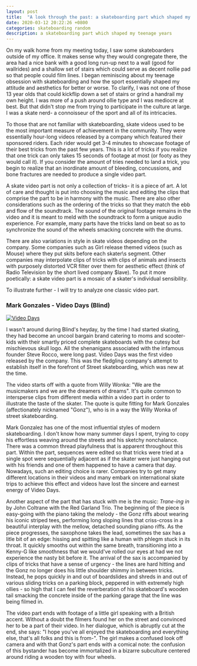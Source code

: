 ```yaml
---
layout: post
title:  "A look through the past: a skateboarding part which shaped my teenage years"
date: 2020-03-12 20:22:26 +0800
categories: skateboarding random
description: a skateboarding part which shaped my teenage years
---
```

On my walk home from my meeting today, I saw some skateboarders outside of my office. It makes sense why they would congregate there, the area had a nice bank with a good long run-up next to a wall (good for wallrides) and a shallow set of stairs which could serve as decent nollie pad so that people could film lines. I began reminiscing about my teenage obsession with skateboarding and how the sport essentially shaped my attitude and aesthetics for better or worse. To clarify, I was not one of those 13 year olds that could kickflip down a set of stairs or grind a handrail my own height. I was more of a push around ollie type and I was mediocre at best. But that didn\'t stop me from trying to participate in the culture at large. I was a skate nerd- a connoisseur of the sport and all of its intricacies.

To those that are not familiar with skateboarding, skate videos used to be the most important measure of achievement in the community. They were essentially hour-long videos released by a company which featured their sponsored riders. Each rider would get 3-4 minutes to showcase footage of their best tricks from the past few years. This is a lot of tricks if you realize that one trick can only takes 15 seconds of footage at most (or footy as they would call it). If you consider the amount of tries needed to land a trick, you begin to realize that an inordinate amount of bleeding, concussions, and bone fractures are needed to produce a single video part.

A skate video part is not only a collection of tricks- it is a piece of art. A lot of care and thought is put into choosing the music and editing the clips that comprise the part to be in harmony with the music. There are also other considerations such as the ordering of the tricks so that they match the ebb and flow of the soundtrack. The sound of the original footage remains in the video and it is meant to meld with the soundtrack to form a unique audio experience. For example, many parts have the tricks land on beat so as to synchronize the sound of the wheels smacking concrete with the drums. 

There are also variations in style in skate videos depending on the company. Some companies such as Girl release themed videos (such as Mouse) where they put skits before each skater\s segment. Other companies may interpolate clips of tricks with clips of animals and insects with purposely distorted VCR filter over them for aesthetic effect (think of Radio Television by the short lived company $lave). To put it more poetically: a skate video part is a mosaic of a skater\'s individual sensibility.

To illustrate further - I will try to analyze one classic video part.


### Mark Gonzales - Video Days (Blind)
[![Video Days](https://img.youtube.com/vi/gizM-PuVnY0/0.jpg)](https://www.youtube.com/watch?v=gizM-PuVnY0 "Video Days")


I wasn\'t around during Blind\'s heyday, by the time I had started skating, they had become an uncool bargain brand catering to moms and scooter-kids with their smartly priced complete skateboards with the cutesy but mischievous skull logo. All the shenanigans associated with the infamous founder Steve Rocco, were long past. Video Days was the first video released by the company. This was the fledgling company\'s attempt to establish itself in the forefront of Street skateboarding, which was new at the time.

The video starts off with a quote from Willy Wonka: "We are the musicmakers and we are the dreamers of dreams". It\'s quite common to intersperse clips from different media within a video part in order to illustrate the taste of the skater. The quote is quite fitting for Mark Gonzales (affectionately nicknamed "Gonz"), who is in a way the Willy Wonka of street skateboarding. 

Mark Gonzalez has one of the most influential styles of modern skateboarding. I don\'t know how many summer days I spent, trying to copy his effortless weaving around the streets and his sketchy nonchalance. There was a common thread playfulness that is apparent throughout this part. Within the part, sequences were edited so that tricks were tried at a single spot were sequentially adjacent as if the skater were just hanging out with his friends and one of them happened to have a camera that day. Nowadays, such an editing choice is rarer. Companies try to get many different locations in their videos and many embark on international skate trips to achieve this effect and videos have lost the sincere and earnest energy of Video Days. 

Another aspect of the part that has stuck with me is the music: *Trane-ing in* by John Coltrane with the Red Garland Trio. The beginning of the piece is easy-going with the piano taking the melody - the Gonz riffs about wearing his iconic striped tees, performing long sloping lines that criss-cross in a beautiful interplay with the mellow, detached sounding piano riffs. As the piece progresses, the saxophone takes the lead, sometimes the sax has a litle bit of an edge: hissing and spitting like a human with phlegm stuck in its throat. It quickly smooths out within the same breath, transitioning into a Kenny-G like smoothness that we would\'ve rolled our eyes at had we not experience the nasty bit before it. The arrival of the sax is accompanied by clips of tricks that have a sense of urgency - the lines are hard hitting and the Gonz no longer does his little shoulder shimmy in between tricks. Instead, he pops quickly in and out of boardslides and shreds in and out of various sliding tricks on a parking block, peppered in with extremely high ollies - so high that I can feel the reverberation of his skateboard\'s wooden tail smacking the concrete inside of the parking garage that the line was being filmed in. 

The video part ends with footage of a little girl speaking with a British accent. Without a doubt the filmers found her on the street and convinced her to be a part of their video. In her dialogue, which is abruptly cut at the end, she says: "I hope you\'ve all enjoyed the skateboarding and everything else, that\'s all folks and this is from-". The girl makes a confused look off camera and with that Gonz\'s part ends with a comical note: the confusion of this bystander has become immortalized in a bizarre subculture centered around riding a wooden toy with four wheels.

